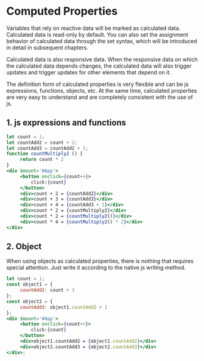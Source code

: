 # Computed Properties

Variables that rely on reactive data will be marked as calculated data. Calculated data is read-only by default. You can also set the assignment behavior of calculated data through the set syntax, which will be introduced in detail in subsequent chapters.

Calculated data is also responsive data. When the responsive data on which the calculated data depends changes, the calculated data will also trigger updates and trigger updates for other elements that depend on it.

The definition form of calculated properties is very flexible and can be js expressions, functions, objects, etc. At the same time, calculated properties are very easy to understand and are completely consistent with the use of js.

## 1. js expressions and functions

<CodeBox/>

```jsx
let count = 1;
let countAdd2 = count + 2;
let countAdd3 = countAdd2 + 1;
function countMultiply2 () {
     return count * 2
}
<div $mount='#App'>
     <button onclick={count++}>
         click:{count}
     </button>
     <div>count + 2 = {countAdd2}</div>
     <div>count + 3 = {countAdd3}</div>
     <div>count + 4 = {countAdd3 + 1}</div>
     <div>count * 2 = {countMultiply2}</div>
     <div>count * 2 = {countMultiply2()}</div>
     <div>count * 4 = {countMultiply2() * 2}</div>
</div>
```

## 2. Object

When using objects as calculated properties, there is nothing that requires special attention. Just write it according to the native js writing method.

<CodeBox/>

```jsx
let count = 1;
const object1 = {
     countAdd2: count + 1
};
const object2 = {
     countAdd3: object1.countAdd2 + 1
};
<div $mount='#App'>
     <button onclick={count++}>
         click:{count}
     </button>
     <div>object1.countAdd2 = {object1.countAdd2}</div>
     <div>object2.countAdd3 = {object2.countAdd3}</div>
</div>;
```
